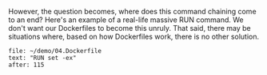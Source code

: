However, the question becomes, where does this command chaining come to an end? Here's an example of a real-life massive RUN command. We don't want our Dockerfiles to become this unruly. That said, there may be situations where, based on how Dockerfiles work, there is no other solution.

```editor:select-matching-text
file: ~/demo/04.Dockerfile
text: "RUN set -ex"
after: 115
```
